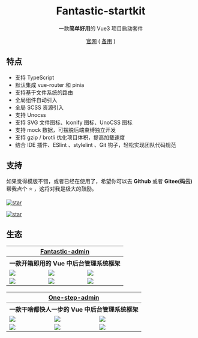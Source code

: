 <h1 align="center">Fantastic-startkit</h1>

<p align="center">一款<b>简单好用</b>的 Vue3 项目启动套件</p>

<p align="center">
  <a href="https://hooray.gitee.io/fantastic-startkit/" target="_blank">官网</a>
  ( <a href="https://hooray.github.io/fantastic-startkit/" target="_blank">备用</a> )
<p>

## 特点

- 支持 TypeScript
- 默认集成 vue-router 和 pinia
- 支持基于文件系统的路由
- 全局组件自动引入
- 全局 SCSS 资源引入
- 支持 Unocss
- 支持 SVG 文件图标、Iconify 图标、UnoCSS 图标
- 支持 mock 数据，可摆脱后端束缚独立开发
- 支持 gzip / brotli 优化项目体积，提高加载速度
- 结合 IDE 插件、ESlint 、stylelint 、Git 钩子，轻松实现团队代码规范

## 支持

如果觉得模版不错，或者已经在使用了，希望你可以去 **Github** 或者 **Gitee(码云)** 帮我点个 ⭐ ，这将对我是极大的鼓励。

[![star](https://img.shields.io/github/stars/hooray/fantastic-startkit?style=social)](https://github.com/hooray/fantastic-startkit)

[![star](https://gitee.com/hooray/fantastic-startkit/badge/star.svg?theme=dark)](https://gitee.com/hooray/fantastic-startkit)

## 生态

<table>
  <tr>
    <th colspan="3" align="center">
      <a href="https://fantastic-admin.gitee.io/" target="_blank">Fantastic-admin</a>
    </th>
  </tr>
  <tr>
    <th colspan="3" align="center">
      一款开箱即用的 Vue 中后台管理系统框架
    </th>
  </tr>
  <tr>
    <td><img src="https://fantastic-admin.gitee.io/preview1.png" /></td>
    <td><img src="https://fantastic-admin.gitee.io/preview2.png" /></td>
    <td><img src="https://fantastic-admin.gitee.io/preview3.png" /></td>
  </tr>
  <tr>
    <td><img src="https://fantastic-admin.gitee.io/preview4.png" /></td>
    <td><img src="https://fantastic-admin.gitee.io/preview5.png" /></td>
    <td><img src="https://fantastic-admin.gitee.io/preview6.png" /></td>
  </tr>
</table>

<table>
  <tr>
    <th colspan="3" align="center">
      <a href="https://one-step-admin.gitee.io/" target="_blank">One-step-admin</a>
    </th>
  </tr>
  <tr>
    <th colspan="3" align="center">
      一款干啥都快人一步的 Vue 中后台管理系统框架
    </th>
  </tr>
  <tr>
    <td><img src="https://one-step-admin.gitee.io/preview1.png" /></td>
    <td><img src="https://one-step-admin.gitee.io/preview2.png" /></td>
    <td><img src="https://one-step-admin.gitee.io/preview3.png" /></td>
  </tr>
  <tr>
    <td><img src="https://one-step-admin.gitee.io/preview4.png" /></td>
    <td><img src="https://one-step-admin.gitee.io/preview5.png" /></td>
    <td><img src="https://one-step-admin.gitee.io/preview6.png" /></td>
  </tr>
</table>
